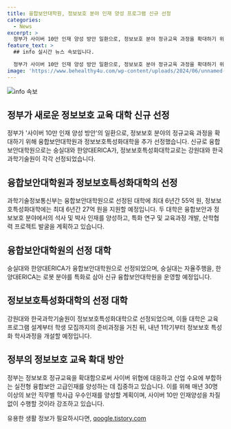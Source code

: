 ```yaml
---
title: 융합보안대학원, 정보보호 분야 인재 양성 프로그램 신규 선정
categories:
  - News
excerpt: >
  정부가 사이버 10만 인재 양성 방안 일환으로, 정보보호 분야 정규교육 과정을 확대하기 위해 융합보안대학원과 정보보호특성화대학을 각각 2개교씩 선정했다. 이에 대학에 최대 6년간 총 55억 원을 융합보안대학원에, 27억 원을 정보보호특성화대학에 지원할 예정이며, 선정된 대학은 내년 1학기부터 운영할 계획이다. 이를 통해 사이버 보안 분야의 고급 인력을 양성하여 사이버 위협에 대응하고자 한다.
feature_text: >
  ## info 실시간 뉴스 속보입니다.

  정부가 사이버 10만 인재 양성 방안 일환으로, 정보보호 분야 정규교육 과정을 확대하기 위해 융합보안대학원과 정보보호특성화대학을 각각 2개교씩 선정했다. 이에 대학에 최대 6년간 총 55억 원을 융합보안대학원에, 27억 원을 정보보호특성화대학에 지원할 예정이며, 선정된 대학은 내년 1학기부터 운영할 계획이다. 이를 통해 사이버 보안 분야의 고급 인력을 양성하여 사이버 위협에 대응하고자 한다.
image: 'https://www.behealthy4u.com/wp-content/uploads/2024/06/unnamed-file.png'
---
```


<p><img src="https://www.behealthy4u.com/wp-content/uploads/2024/06/unnamed-file.png" alt="info 속보" /></p>

<h2 data-ke-size="size26">정부가 새로운 정보보호 교육 대학 신규 선정</h2>

<p data-ke-size="size16">정부가 '사이버 10만 인재 양성 방안'의 일환으로, 정보보호 분야의 정규교육 과정을 확대하기 위해 융합보안대학원과 정보보호특성화대학을 추가 선정했습니다. 신규로 융합보안대학원으로는 숭실대와 한양대ERICA가, 정보보호특성화대학교로는 강원대와 한국과학기술원이 각각 선정되었습니다.</p>

<h2 data-ke-size="size26">융합보안대학원과 정보보호특성화대학의 선정</h2>

<p data-ke-size="size16">과학기술정보통신부는 융합보안대학원으로 선정된 대학에 최대 6년간 55억 원, 정보보호특성화대학에는 최대 6년간 27억 원을 지원할 예정입니다. 두 대학은 융합보안과 정보보호 분야에서의 석사 및 박사 인재를 양성하고, 특화 연구 및 교육과정 개발, 산학협력 프로젝트 발굴을 계획하고 있습니다.</p>

<h2 data-ke-size="size26">융합보안대학원의 선정 대학</h2>

<p data-ke-size="size16">숭실대와 한양대ERICA가 융합보안대학원으로 선정되었으며, 숭실대는 자율주행을, 한양대ERICA는 로봇 분야를 특화로 삼아 신규 융합보안대학원을 운영할 예정입니다.</p>

<h2 data-ke-size="size26">정보보호특성화대학의 선정 대학</h2>

<p data-ke-size="size16">강원대와 한국과학기술원이 정보보호특성화대학으로 선정되었으며, 이들 대학은 교육 프로그램 설계부터 학생 모집까지의 준비과정을 거친 뒤, 내년 1학기부터 정보보호 특성화 학사과정을 개설할 예정입니다.</p>

<h2 data-ke-size="size26">정부의 정보보호 교육 확대 방안</h2>

<p data-ke-size="size16">정부는 정보보호 정규교육을 확대함으로써 사이버 위협에 대응하고 산업 수요에 부합하는 실전형 융합보안 고급인재를 양성하는 데 집중하고 있습니다. 이를 위해 매년 30명 이상의 보안 직무별 학사급 우수인재를 양성할 계획이며, 사이버 10만 인재양성을 차질 없이 수행할 것이라 강조하고 있습니다.</p>
유용한 생활 정보가 필요하시다면, <a href="https://qoogle.tistory.com" rel="dofollow">qoogle.tistory.com</a>


